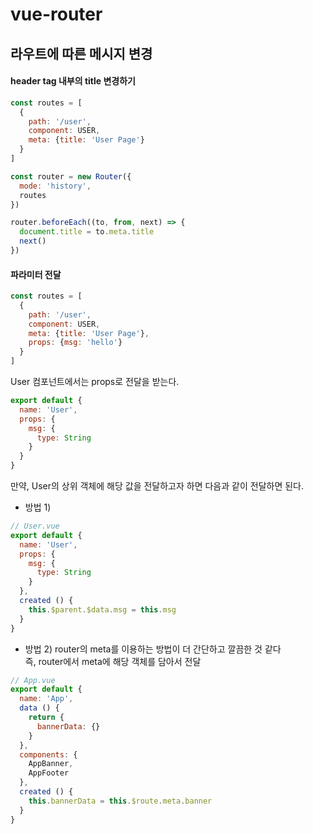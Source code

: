 # vue-router

## 라우트에 따른 메시지 변경

#### header tag 내부의 title 변경하기
```javascript
const routes = [
  {
    path: '/user',
    component: USER,
    meta: {title: 'User Page'}
  }
]

const router = new Router({
  mode: 'history',
  routes
})

router.beforeEach((to, from, next) => {
  document.title = to.meta.title
  next()
})
```

#### 파라미터 전달
```javascript
const routes = [
  {
    path: '/user',
    component: USER,
    meta: {title: 'User Page'},
    props: {msg: 'hello'}
  }
]
```

User 컴포넌트에서는 props로 전달을 받는다.
```javascript
export default {
  name: 'User',
  props: {
    msg: {
      type: String
    }
  }
}
```

만약, User의 상위 객체에 해당 값을 전달하고자 하면 다음과 같이 전달하면 된다.
- 방법 1)
```javascript
// User.vue
export default {
  name: 'User',
  props: {
    msg: {
      type: String
    }
  },
  created () {
    this.$parent.$data.msg = this.msg
  }
}
```

- 방법 2) router의 meta를 이용하는 방법이 더 간단하고 깔끔한 것 같다  
즉, router에서 meta에 해당 객체를 담아서 전달
```javascript
// App.vue
export default {
  name: 'App',
  data () {
    return {
      bannerData: {}
    }
  },
  components: {
    AppBanner,
    AppFooter
  },
  created () {
    this.bannerData = this.$route.meta.banner
  }
}
```
